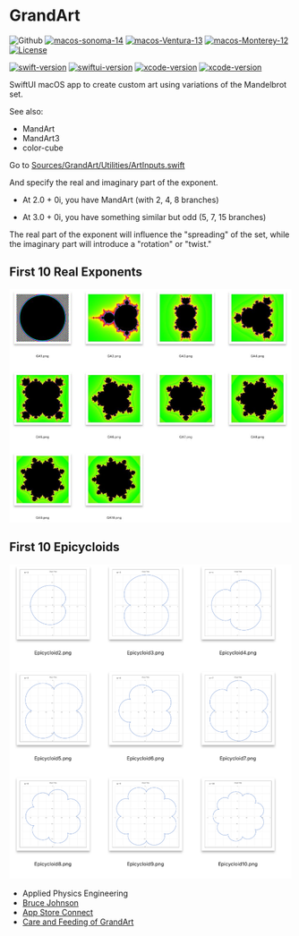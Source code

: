 # GrandArt

![Github](https://img.shields.io/badge/macOS-12%2B-brightgreen)
[![macos-sonoma-14](https://img.shields.io/badge/macos-sonoma-blue.svg)](https://www.apple.com/macos/sonoma)
[![macos-Ventura-13](https://img.shields.io/badge/macos-ventura-blue.svg)](https://www.apple.com/macos/ventura)
[![macos-Monterey-12](https://img.shields.io/badge/macos-monterey-brightgreen.svg)](https://www.apple.com/macos/monterey)
[![License](https://img.shields.io/badge/License-Apache_2.0-blue.svg)](https://opensource.org/licenses/Apache-2.0)

[![swift-version](https://img.shields.io/badge/swift-5.7-brightgreen.svg)](https://github.com/apple/swift)
[![swiftui-version](https://img.shields.io/badge/swiftui-3-brightgreen)](https://developer.apple.com/documentation/swiftui)
[![xcode-version](https://img.shields.io/badge/xcode-15-blue)](https://developer.apple.com/xcode/)
[![xcode-version](https://img.shields.io/badge/xcode-14-brightgreen)](https://developer.apple.com/xcode/)

SwiftUI macOS app to create custom art using variations of the Mandelbrot set.

See also:

- MandArt
- MandArt3
- color-cube

Go to [Sources/GrandArt/Utilities/ArtInputs.swift](Sources/GrandArt/Utilities/ArtInputs.swift)

And specify the real and imaginary part of the exponent.

- At 2.0 + 0i, you have MandArt (with 2, 4, 8 branches)

- At 3.0 + 0i, you have something similar but odd (5, 7, 15 branches) 

The real part of the exponent will influence the "spreading" of the set, while the imaginary part will introduce a "rotation" or "twist."

## First 10 Real Exponents

![GrandArt - first 10 exponents](Resources/GrandArt-First10Exponents.JPG)

## First 10 Epicycloids

![GrandArt - first 10 epicycloids](Resources/GrandArt-Epicycloids-First10.png)

- Applied Physics Engineering
- [Bruce Johnson](https://github.com/bruceranger)
- [App Store Connect](https://appstoreconnect.apple.com)
- [Care and Feeding of GrandArt](CARE_AND_FEEDING.md)
